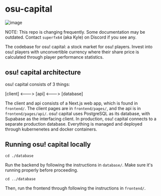 # osu-capital

![image](https://github.com/kyle1373/osu-capital/assets/59634395/c4467abc-66f9-4f4d-9a1f-cc247b6d990c)

NOTE: This repo is changing frequently. Some documentation may be outdated. Contact `superfx64` (aka Kyle) on Discord if you see any.

The codebase for osu! capital: a stock market for osu! players. Invest into osu! players with unconvertible currency where their share price is calculated through player performance statistics.

## osu! capital architecture

osu! capital consists of 3 things:

[client] <---> [api] <---> [database]

The client and api consists of a Next.js web app, which is found in `frontend/`. The client pages are in `frontend/pages/`, and the api is in `frontend/pages/api/`. osu! capital uses PostgreSQL as its database, with Supabase as the interfacing client. In production, osu! capital connects to a separate production database. Everything is managed and deployed through kubernenetes and docker containers.

## Running osu! capital locally

`cd ./database`

Run the backend by following the instructions in `database/`. Make sure it's running properly before proceeding.

`cd ../database`

Then, run the frontend through following the instructions in `frontend/`. 
